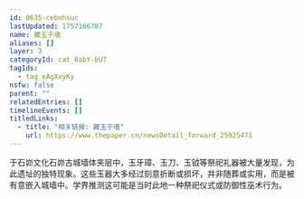 ```yaml
---
id: 0635-cebnhsuc
lastUpdated: 1757166787
name: 藏玉于墙
aliases: []
layer: 3
categoryId: cat_8abY-bU7
tagIds:
  - tag_eAgXxyKy
nsfw: false
parent: ""
relatedEntries: []
timelineEvents: []
titledLinks:
  - title: "相关链接: 藏玉于墙"
    url: https://www.thepaper.cn/newsDetail_forward_25925471
---
```


于石峁文化石峁古城墙体夹层中，玉牙璋、玉刀、玉钺等祭祀礼器被大量发现，为此遗址的独特现象。这些玉器大多经过刻意折断或损坏，并非随葬或实用，而是被有意嵌入城墙中。学界推测这可能是当时此地一种祭祀仪式或防御性巫术行为。